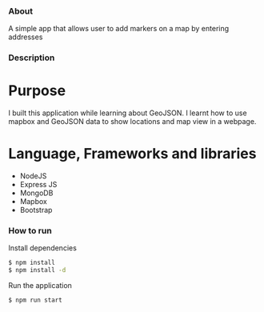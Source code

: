 ### About
A simple app that allows user to add markers on a map by entering addresses

### Description
# Purpose
I built this application while learning about GeoJSON. I learnt how to use mapbox and GeoJSON data to show locations and map view in a webpage.

# Language, Frameworks and libraries
- NodeJS
- Express JS
- MongoDB
- Mapbox
- Bootstrap

### How to run
Install dependencies
```sh
$ npm install
$ npm install -d
```

Run the application
```sh
$ npm run start
```